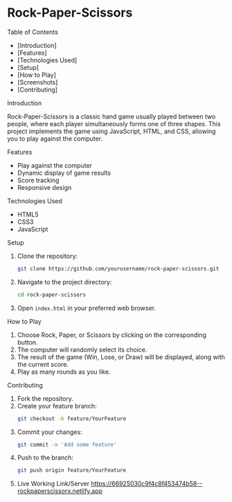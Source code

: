 # Rock-Paper-Scissors

Table of Contents

- [Introduction]
- [Features]
- [Technologies Used]
- [Setup]
- [How to Play]
- [Screenshots]
- [Contributing]

 Introduction

Rock-Paper-Scissors is a classic hand game usually played between two people, where each player simultaneously forms one of three shapes. This project implements the game using JavaScript, HTML, and CSS, allowing you to play against the computer.

 Features

- Play against the computer
- Dynamic display of game results
- Score tracking
- Responsive design

 Technologies Used

- HTML5
- CSS3
- JavaScript

Setup

1. Clone the repository:
    ```sh
    git clone https://github.com/yourusername/rock-paper-scissors.git
    ```
2. Navigate to the project directory:
    ```sh
    cd rock-paper-scissors
    ```
3. Open `index.html` in your preferred web browser.

How to Play

1. Choose Rock, Paper, or Scissors by clicking on the corresponding button.
2. The computer will randomly select its choice.
3. The result of the game (Win, Lose, or Draw) will be displayed, along with the current score.
4. Play as many rounds as you like.

Contributing

1. Fork the repository.
2. Create your feature branch:
    ```sh
    git checkout -b feature/YourFeature
    ```
3. Commit your changes:
    ```sh
    git commit -m 'Add some feature'
    ```
4. Push to the branch:
    ```sh
    git push origin feature/YourFeature
    ```
5. Live Working Link/Server 
https://66925030c9f4c8f453474b58--rockpaperscissorx.netlify.app

